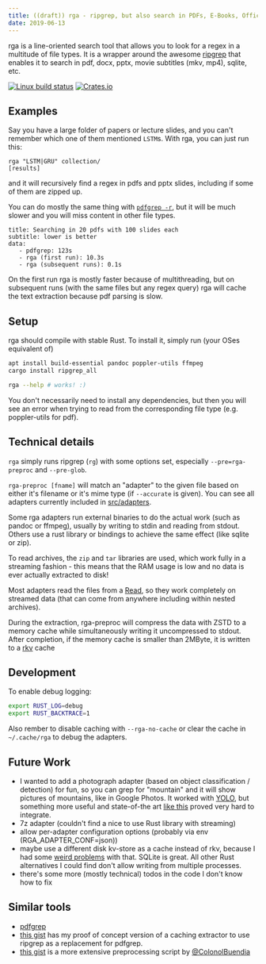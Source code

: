 ```yaml
---
title: ((draft)) rga - ripgrep, but also search in PDFs, E-Books, Office documents, zip, tar.gz, etc
date: 2019-06-13
---
```


rga is a line-oriented search tool that allows you to look for a regex in a multitude of file types. It is a wrapper around the awesome [ripgrep] that enables it to search in pdf, docx, pptx, movie subtitles (mkv, mp4), sqlite, etc.

[![Linux build status](https://api.travis-ci.org/phiresky/ripgrep_all.svg)](https://travis-ci.org/phiresky/ripgrep_all)
[![Crates.io](https://img.shields.io/crates/v/ripgrep_all.svg)](https://crates.io/crates/ripgrep_all)

## Examples

Say you have a large folder of papers or lecture slides, and you can't remember which one of them mentioned `LSTM`s. With rga, you can just run this:

```
rga "LSTM|GRU" collection/
[results]
```

and it will recursively find a regex in pdfs and pptx slides, including if some of them are zipped up.

You can do mostly the same thing with [`pdfgrep -r`][pdfgrep], but it will be much slower and you will miss content in other file types.

```barchart
title: Searching in 20 pdfs with 100 slides each
subtitle: lower is better
data:
   - pdfgrep: 123s
   - rga (first run): 10.3s
   - rga (subsequent runs): 0.1s
```

On the first run rga is mostly faster because of multithreading, but on subsequent runs (with the same files but any regex query) rga will cache the text extraction because pdf parsing is slow.

## Setup

rga should compile with stable Rust. To install it, simply run (your OSes equivalent of)

```bash
apt install build-essential pandoc poppler-utils ffmpeg
cargo install ripgrep_all

rga --help # works! :)
```

You don't necessarily need to install any dependencies, but then you will see an error when trying to read from the corresponding file type (e.g. poppler-utils for pdf).

## Technical details

`rga` simply runs ripgrep (`rg`) with some options set, especially `--pre=rga-preproc` and `--pre-glob`.

`rga-preproc [fname]` will match an "adapter" to the given file based on either it's filename or it's mime type (if `--accurate` is given). You can see all adapters currently included in [src/adapters](src/adapters).

Some rga adapters run external binaries to do the actual work (such as pandoc or ffmpeg), usually by writing to stdin and reading from stdout. Others use a rust library or bindings to achieve the same effect (like sqlite or zip).

To read archives, the `zip` and `tar` libraries are used, which work fully in a streaming fashion - this means that the RAM usage is low and no data is ever actually extracted to disk!

Most adapters read the files from a [Read](https://doc.rust-lang.org/std/io/trait.Read.html), so they work completely on streamed data (that can come from anywhere including within nested archives).

During the extraction, rga-preproc will compress the data with ZSTD to a memory cache while simultaneously writing it uncompressed to stdout. After completion, if the memory cache is smaller than 2MByte, it is written to a [rkv](https://docs.rs/rkv/0.9.6/rkv/) cache

## Development

To enable debug logging:

```bash
export RUST_LOG=debug
export RUST_BACKTRACE=1
```

Also rember to disable caching with `--rga-no-cache` or clear the cache in `~/.cache/rga` to debug the adapters.

## Future Work

-   I wanted to add a photograph adapter (based on object classification / detection) for fun, so you can grep for "mountain" and it will show pictures of mountains, like in Google Photos. It worked with [YOLO](https://pjreddie.com/darknet/yolo/), but something more useful and state-of-the art [like this](https://github.com/aimagelab/show-control-and-tell) proved very hard to integrate.
-   7z adapter (couldn't find a nice to use Rust library with streaming)
-   allow per-adapter configuration options (probably via env (RGA_ADAPTER_CONF=json))
-   maybe use a different disk kv-store as a cache instead of rkv, because I had some [weird problems](src/preproc_cache.rs#30) with that. SQLite is great. All other Rust alternatives I could find don't allow writing from multiple processes.
-   there's some more (mostly technical) todos in the code I don't know how to fix

## Similar tools

-   [pdfgrep][pdfgrep]
-   [this gist](https://gist.github.com/phiresky/5025490526ba70663ab3b8af6c40a8db) has my proof of concept version of a caching extractor to use ripgrep as a replacement for pdfgrep.
-   [this gist](https://gist.github.com/ColonolBuendia/314826e37ec35c616d70506c38dc65aa) is a more extensive preprocessing script by [@ColonolBuendia](https://github.com/ColonolBuendia)

[pdfgrep]: https://pdfgrep.org/
[ripgrep]: https://github.com/BurntSushi/ripgrep
